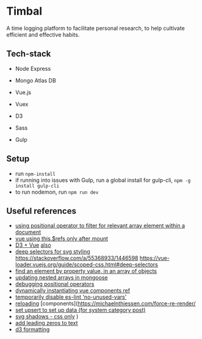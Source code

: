 # Timbal

A time logging platform to facilitate personal research, to help cultivate efficient and effective habits.

## Tech-stack

- Node Express
- Mongo Atlas DB
- Vue.js
- Vuex
- D3

- Sass
- Gulp

## Setup

- run `npm-install`
- if running into issues with Gulp, run a global install for gulp-cli, `npm -g install gulp-cli`
- to run nodemon, run `npm run dev`

## Useful references

- [using positional operator to filter for relevant array element within a document](https://stackoverflow.com/a/36230475/1446598)
- [vue using this.\$refs only after mount](https://stackoverflow.com/a/57680320/1446598)
- [D3 + Vue](https://levelup.gitconnected.com/d3-js-and-vue-js-7a6a721eb79f) [also](https://www.youtube.com/watch?v=Cu9UQf4Nj5s)
- [deep selectors for svg styling](https://stackoverflow.com/a/56882465/1446598) https://stackoverflow.com/a/55368933/1446598 https://vue-loader.vuejs.org/guide/scoped-css.html#deep-selectors
- [find an element by property value, in an array of objects](https://stackoverflow.com/a/35398031)
- [updating nested arrays in mongoose](https://stackoverflow.com/a/39523295)
- [debugging positional operators](https://stackoverflow.com/a/28159282)
- [dynamically instantiating vue components ref](https://css-tricks.com/creating-vue-js-component-instances-programmatically/)
- [temporarily disable es-lint 'no-unused-vars'](https://stackoverflow.com/a/41604210/1446598)
- [reloading](https://stackoverflow.com/questions/47683728/vue-reload-child-component) [components](https://michaelnthiessen.com/force-re-render/
- [set upsert to set up data (for system category post)](https://stackoverflow.com/a/33401897/1446598)
- [svg shadows - css only](https://stackoverflow.com/a/55666850/1446598) )
- [add leading zeros to text](https://stackoverflow.com/a/20460414/1446598)
- [d3 formatting](https://observablehq.com/@d3/d3-format)
